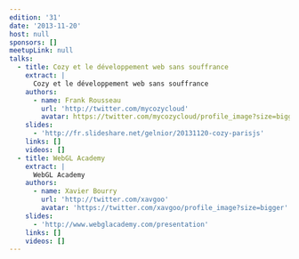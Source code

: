 ```yaml
---
edition: '31'
date: '2013-11-20'
host: null
sponsors: []
meetupLink: null
talks:
  - title: Cozy et le développement web sans souffrance
    extract: |
      Cozy et le développement web sans souffrance
    authors:
      - name: Frank Rousseau
        url: 'http://twitter.com/mycozycloud'
        avatar: https://twitter.com/mycozycloud/profile_image?size=bigger
    slides:
      - 'http://fr.slideshare.net/gelnior/20131120-cozy-parisjs'
    links: []
    videos: []
  - title: WebGL Academy
    extract: |
      WebGL Academy
    authors:
      - name: Xavier Bourry
        url: 'http://twitter.com/xavgoo'
        avatar: 'https://twitter.com/xavgoo/profile_image?size=bigger'
    slides:
      - 'http://www.webglacademy.com/presentation'
    links: []
    videos: []
---
```


